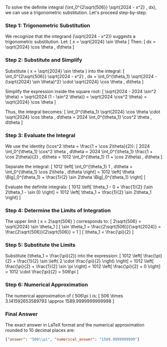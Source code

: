 To solve the definite integral \(\int_0^{2\sqrt{506}} \sqrt{2024 - x^2} \, dx\), we can use a trigonometric substitution. Let's proceed step-by-step.

### Step 1: Trigonometric Substitution
We recognize that the integrand \(\sqrt{2024 - x^2}\) suggests a trigonometric substitution. Let:
\[ x = \sqrt{2024} \sin \theta \]
Then:
\[ dx = \sqrt{2024} \cos \theta \, d\theta \]

### Step 2: Substitute and Simplify
Substitute \( x = \sqrt{2024} \sin \theta \) into the integral:
\[ \int_0^{2\sqrt{506}} \sqrt{2024 - x^2} \, dx = \int_0^{\theta_1} \sqrt{2024 - (\sqrt{2024} \sin \theta)^2} \cdot \sqrt{2024} \cos \theta \, d\theta \]

Simplify the expression inside the square root:
\[ \sqrt{2024 - 2024 \sin^2 \theta} = \sqrt{2024 (1 - \sin^2 \theta)} = \sqrt{2024 \cos^2 \theta} = \sqrt{2024} \cos \theta \]

Thus, the integral becomes:
\[ \int_0^{\theta_1} \sqrt{2024} \cos \theta \cdot \sqrt{2024} \cos \theta \, d\theta = 2024 \int_0^{\theta_1} \cos^2 \theta \, d\theta \]

### Step 3: Evaluate the Integral
We use the identity \(\cos^2 \theta = \frac{1 + \cos 2\theta}{2}\):
\[ 2024 \int_0^{\theta_1} \cos^2 \theta \, d\theta = 2024 \int_0^{\theta_1} \frac{1 + \cos 2\theta}{2} \, d\theta = 1012 \int_0^{\theta_1} (1 + \cos 2\theta) \, d\theta \]

Separate the integral:
\[ 1012 \left[ \int_0^{\theta_1} 1 \, d\theta + \int_0^{\theta_1} \cos 2\theta \, d\theta \right] = 1012 \left[ \theta \Big|_0^{\theta_1} + \frac{1}{2} \sin 2\theta \Big|_0^{\theta_1} \right] \]

Evaluate the definite integrals:
\[ 1012 \left[ \theta_1 - 0 + \frac{1}{2} (\sin 2\theta_1 - \sin 0) \right] = 1012 \left[ \theta_1 + \frac{1}{2} \sin 2\theta_1 \right] \]

### Step 4: Determine the Limits of Integration
The upper limit \( x = 2\sqrt{506} \) corresponds to:
\[ 2\sqrt{506} = \sqrt{2024} \sin \theta_1 \]
\[ \sin \theta_1 = \frac{2\sqrt{506}}{\sqrt{2024}} = \frac{2\sqrt{506}}{2\sqrt{506}} = 1 \]
\[ \theta_1 = \frac{\pi}{2} \]

### Step 5: Substitute the Limits
Substitute \(\theta_1 = \frac{\pi}{2}\) into the expression:
\[ 1012 \left[ \frac{\pi}{2} + \frac{1}{2} \sin \left( 2 \cdot \frac{\pi}{2} \right) \right] = 1012 \left[ \frac{\pi}{2} + \frac{1}{2} \sin \pi \right] = 1012 \left[ \frac{\pi}{2} + 0 \right] = 1012 \cdot \frac{\pi}{2} = 506\pi \]

### Step 6: Numerical Approximation
The numerical approximation of \( 506\pi \) is:
\[ 506 \times 3.141592653589793 \approx 1589.9999999999998 \]

### Final Answer
The exact answer in LaTeX format and the numerical approximation rounded to 10 decimal places are:
```json
{"answer": "506\\pi", "numerical_answer": "1589.9999999999"}
```